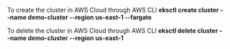 To create the cluster in AWS Cloud through AWS CLI
**eksctl create cluster --name demo-cluster --region us-east-1 --fargate**

To delete the cluster in AWS Cloud through AWS CLI
**eksctl delete cluster --name demo-cluster --region us-east-1** 
